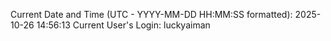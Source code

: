 Current Date and Time (UTC - YYYY-MM-DD HH:MM:SS formatted): 2025-10-26 14:56:13
Current User's Login: luckyaiman
